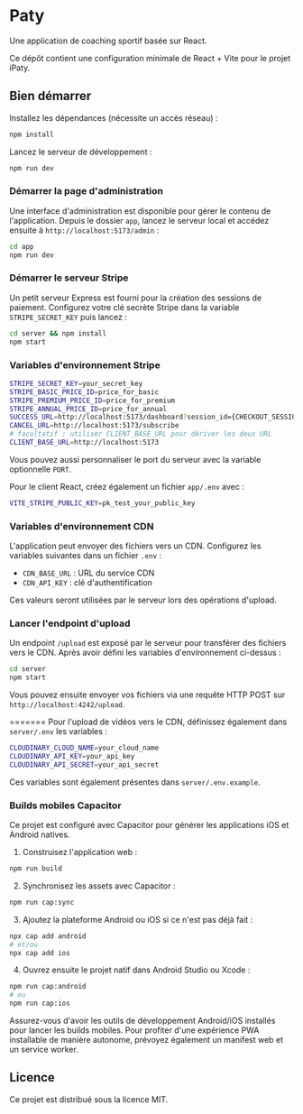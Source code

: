 # Paty

Une application de coaching sportif basée sur React.

Ce dépôt contient une configuration minimale de React + Vite pour le projet iPaty.

## Bien démarrer

Installez les dépendances (nécessite un accès réseau) :

```bash
npm install
```

Lancez le serveur de développement :

```bash
npm run dev
```

### Démarrer la page d'administration

Une interface d'administration est disponible pour gérer le contenu de l'application.
Depuis le dossier `app`, lancez le serveur local et accédez ensuite à `http://localhost:5173/admin` :

```bash
cd app
npm run dev
```

### Démarrer le serveur Stripe

Un petit serveur Express est fourni pour la création des sessions de paiement. Configurez votre clé secrète Stripe dans la variable `STRIPE_SECRET_KEY` puis lancez :

```bash
cd server && npm install
npm start
```

### Variables d'environnement Stripe



```bash
STRIPE_SECRET_KEY=your_secret_key
STRIPE_BASIC_PRICE_ID=price_for_basic
STRIPE_PREMIUM_PRICE_ID=price_for_premium
STRIPE_ANNUAL_PRICE_ID=price_for_annual
SUCCESS_URL=http://localhost:5173/dashboard?session_id={CHECKOUT_SESSION_ID}
CANCEL_URL=http://localhost:5173/subscribe
# facultatif : utiliser CLIENT_BASE_URL pour dériver les deux URL
CLIENT_BASE_URL=http://localhost:5173
```

Vous pouvez aussi personnaliser le port du serveur avec la variable optionnelle `PORT`.

Pour le client React, créez également un fichier `app/.env` avec :

```bash
VITE_STRIPE_PUBLIC_KEY=pk_test_your_public_key
```


### Variables d'environnement CDN

L'application peut envoyer des fichiers vers un CDN. Configurez les variables suivantes dans un fichier `.env` :

- `CDN_BASE_URL` : URL du service CDN
- `CDN_API_KEY` : clé d'authentification

Ces valeurs seront utilisées par le serveur lors des opérations d'upload.

### Lancer l'endpoint d'upload

Un endpoint `/upload` est exposé par le serveur pour transférer des fichiers vers le CDN. Après avoir défini les variables d'environnement ci-dessus :

```bash
cd server
npm start
```

Vous pouvez ensuite envoyer vos fichiers via une requête HTTP POST sur `http://localhost:4242/upload`.

=======
Pour l'upload de vidéos vers le CDN, définissez également dans `server/.env` les variables :

```bash
CLOUDINARY_CLOUD_NAME=your_cloud_name
CLOUDINARY_API_KEY=your_api_key
CLOUDINARY_API_SECRET=your_api_secret
```

Ces variables sont également présentes dans `server/.env.example`.


### Builds mobiles Capacitor

Ce projet est configuré avec Capacitor pour générer les applications iOS et Android natives.

1. Construisez l'application web :

```bash
npm run build
```

2. Synchronisez les assets avec Capacitor :

```bash
npm run cap:sync
```

3. Ajoutez la plateforme Android ou iOS si ce n'est pas déjà fait :

```bash
npx cap add android
# et/ou
npx cap add ios
```

4. Ouvrez ensuite le projet natif dans Android Studio ou Xcode :

```bash
npm run cap:android
# ou
npm run cap:ios
```

Assurez-vous d'avoir les outils de développement Android/iOS installés pour lancer les builds mobiles.
Pour profiter d'une expérience PWA installable de manière autonome, prévoyez également un manifest web et un service worker.

## Licence

Ce projet est distribué sous la licence MIT.
